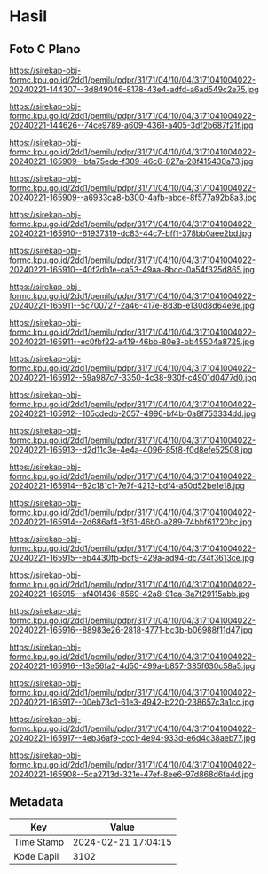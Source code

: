 # Hasil

## Foto C Plano

https://sirekap-obj-formc.kpu.go.id/2dd1/pemilu/pdpr/31/71/04/10/04/3171041004022-20240221-144307--3d849046-8178-43e4-adfd-a6ad549c2e75.jpg

https://sirekap-obj-formc.kpu.go.id/2dd1/pemilu/pdpr/31/71/04/10/04/3171041004022-20240221-144626--74ce9789-a609-4361-a405-3df2b687f21f.jpg

https://sirekap-obj-formc.kpu.go.id/2dd1/pemilu/pdpr/31/71/04/10/04/3171041004022-20240221-165909--bfa75ede-f309-46c6-827a-28f415430a73.jpg

https://sirekap-obj-formc.kpu.go.id/2dd1/pemilu/pdpr/31/71/04/10/04/3171041004022-20240221-165909--a6933ca8-b300-4afb-abce-8f577a92b8a3.jpg

https://sirekap-obj-formc.kpu.go.id/2dd1/pemilu/pdpr/31/71/04/10/04/3171041004022-20240221-165910--61937319-dc83-44c7-bff1-378bb0aee2bd.jpg

https://sirekap-obj-formc.kpu.go.id/2dd1/pemilu/pdpr/31/71/04/10/04/3171041004022-20240221-165910--40f2db1e-ca53-49aa-8bcc-0a54f325d865.jpg

https://sirekap-obj-formc.kpu.go.id/2dd1/pemilu/pdpr/31/71/04/10/04/3171041004022-20240221-165911--5c700727-2a46-417e-8d3b-e130d8d64e9e.jpg

https://sirekap-obj-formc.kpu.go.id/2dd1/pemilu/pdpr/31/71/04/10/04/3171041004022-20240221-165911--ec0fbf22-a419-46bb-80e3-bb45504a8725.jpg

https://sirekap-obj-formc.kpu.go.id/2dd1/pemilu/pdpr/31/71/04/10/04/3171041004022-20240221-165912--59a987c7-3350-4c38-930f-c4901d0477d0.jpg

https://sirekap-obj-formc.kpu.go.id/2dd1/pemilu/pdpr/31/71/04/10/04/3171041004022-20240221-165912--105cdedb-2057-4996-bf4b-0a8f753334dd.jpg

https://sirekap-obj-formc.kpu.go.id/2dd1/pemilu/pdpr/31/71/04/10/04/3171041004022-20240221-165913--d2d11c3e-4e4a-4096-85f8-f0d8efe52508.jpg

https://sirekap-obj-formc.kpu.go.id/2dd1/pemilu/pdpr/31/71/04/10/04/3171041004022-20240221-165914--82c181c1-7e7f-4213-bdf4-a50d52be1e18.jpg

https://sirekap-obj-formc.kpu.go.id/2dd1/pemilu/pdpr/31/71/04/10/04/3171041004022-20240221-165914--2d686af4-3f61-46b0-a289-74bbf61720bc.jpg

https://sirekap-obj-formc.kpu.go.id/2dd1/pemilu/pdpr/31/71/04/10/04/3171041004022-20240221-165915--eb4430fb-bcf9-429a-ad94-dc734f3613ce.jpg

https://sirekap-obj-formc.kpu.go.id/2dd1/pemilu/pdpr/31/71/04/10/04/3171041004022-20240221-165915--af401436-8569-42a8-91ca-3a7f29115abb.jpg

https://sirekap-obj-formc.kpu.go.id/2dd1/pemilu/pdpr/31/71/04/10/04/3171041004022-20240221-165916--88983e26-2818-4771-bc3b-b06988f11d47.jpg

https://sirekap-obj-formc.kpu.go.id/2dd1/pemilu/pdpr/31/71/04/10/04/3171041004022-20240221-165916--13e56fa2-4d50-499a-b857-385f630c58a5.jpg

https://sirekap-obj-formc.kpu.go.id/2dd1/pemilu/pdpr/31/71/04/10/04/3171041004022-20240221-165917--00eb73c1-61e3-4942-b220-238657c3a1cc.jpg

https://sirekap-obj-formc.kpu.go.id/2dd1/pemilu/pdpr/31/71/04/10/04/3171041004022-20240221-165917--4eb36af9-ccc1-4e94-933d-e6d4c38aeb77.jpg

https://sirekap-obj-formc.kpu.go.id/2dd1/pemilu/pdpr/31/71/04/10/04/3171041004022-20240221-165908--5ca2713d-321e-47ef-8ee6-97d868d6fa4d.jpg


## Metadata

| Key        | Value               |
| ---------- | ------------------- |
| Time Stamp | 2024-02-21 17:04:15 |
| Kode Dapil | 3102                |



